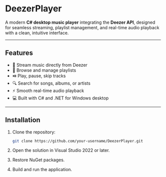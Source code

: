# DeezerPlayer

A modern **C# desktop music player** integrating the **Deezer API**, designed for seamless streaming, playlist management, and real-time audio playback with a clean, intuitive interface.

---

## Features

- 🎵 Stream music directly from Deezer
- 📂 Browse and manage playlists
- ⏯️ Play, pause, skip tracks
- 🔍 Search for songs, albums, or artists
- ⚡ Smooth real-time audio playback
- 💻 Built with C# and .NET for Windows desktop

---

## Installation

1. Clone the repository:
   ```bash
   git clone https://github.com/your-username/DeezerPlayer.git

2. Open the solution in Visual Studio 2022 or later.
   
3. Restore NuGet packages.

4. Build and run the application.
